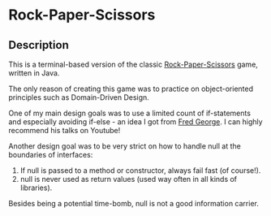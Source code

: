 # Rock-Paper-Scissors

## Description

This is a terminal-based version of the classic [Rock-Paper-Scissors](https://en.wikipedia.org/wiki/Rock%E2%80%93paper%E2%80%93scissors) game, written in Java.

The only reason of creating this game was to practice on object-oriented principles such as Domain-Driven Design.

One of my main design goals was to use a limited count of if-statements and especially
avoiding if-else - an idea I got from [Fred George](https://github.com/fredgeorge).
I can highly recommend his talks on Youtube!

Another design goal was to be very strict on how to handle null at the boundaries of interfaces:

1. If null is passed to a method or constructor, always fail fast (of course!).
2. null is never used as return values (used way often in all kinds of libraries).

Besides being a potential time-bomb, null is not a good information carrier.
